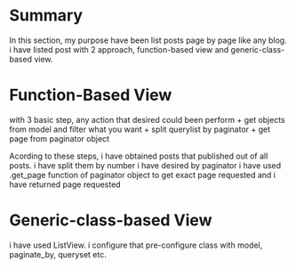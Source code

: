 # Summary
In this section, my purpose have been list posts page by page like any blog. i have listed post with 2 approach, function-based view and generic-class-based view.

# Function-Based View
with 3 basic step, any action that desired could been perform
    + get objects from model and filter what you want
    + split querylist by paginator 
    + get page from paginator object

Acording to these steps, i have obtained posts that published out of all posts.
i have split them by number i have desired by paginator
i have used .get_page function of paginator object to get exact page requested
and i have returned page requested

# Generic-class-based View
i have used ListView. i configure that pre-configure class with model, paginate_by, queryset etc.
